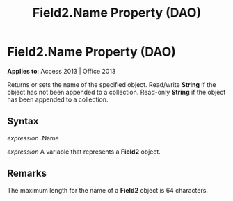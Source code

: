 ﻿---
title: Field2.Name Property (DAO)
TOCTitle: Name Property
ms:assetid: 6f84ca11-4e7c-9573-5261-b67b91ba30dc
ms:mtpsurl: https://msdn.microsoft.com/en-us/library/Ff195585(v=office.15)
ms:contentKeyID: 48545536
ms.date: 09/18/2015
mtps_version: v=office.15
---

# Field2.Name Property (DAO)


**Applies to**: Access 2013 | Office 2013

Returns or sets the name of the specified object. Read/write **String** if the object has not been appended to a collection. Read-only **String** if the object has been appended to a collection.

## Syntax

*expression* .Name

*expression* A variable that represents a **Field2** object.

## Remarks

The maximum length for the name of a **Field2** object is 64 characters.

